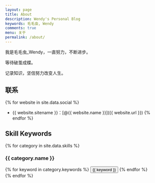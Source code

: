```yaml
---
layout: page
title: About
description: Wendy's Personal Blog
keywords: 毛毛虫, Wendy
comments: true
menu: 关于
permalink: /about/
---
```


我是毛毛虫_Wendy，一直努力，不断进步。

等待破茧成蝶。

记录知识，坚信努力改变人生。

## 联系

{% for website in site.data.social %}
* {{ website.sitename }}：[@{{ website.name }}]({{ website.url }})
{% endfor %}

## Skill Keywords

{% for category in site.data.skills %}
### {{ category.name }}
<div class="btn-inline">
{% for keyword in category.keywords %}
<button class="btn btn-outline" type="button">{{ keyword }}</button>
{% endfor %}
</div>
{% endfor %}
